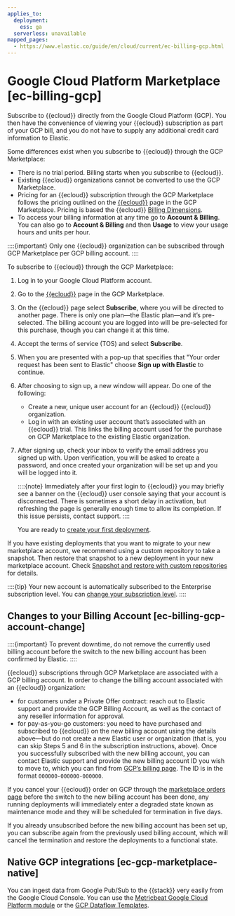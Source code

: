 ```yaml
---
applies_to:
  deployment:
    ess: ga
  serverless: unavailable
mapped_pages:
  - https://www.elastic.co/guide/en/cloud/current/ec-billing-gcp.html
---
```


# Google Cloud Platform Marketplace [ec-billing-gcp]

Subscribe to {{ecloud}} directly from the Google Cloud Platform (GCP). You then have the convenience of viewing your {{ecloud}} subscription as part of your GCP bill, and you do not have to supply any additional credit card information to Elastic.

Some differences exist when you subscribe to {{ecloud}} through the GCP Marketplace:

* There is no trial period. Billing starts when you subscribe to {{ecloud}}.
* Existing {{ecloud}} organizations cannot be converted to use the GCP Marketplace.
* Pricing for an {{ecloud}} subscription through the GCP Marketplace follows the pricing outlined on the [{{ecloud}}](https://console.cloud.google.com/marketplace/product/endpoints/elasticsearch-service.gcpmarketplace.elastic.co) page in the GCP Marketplace. Pricing is based the {{ecloud}} [Billing Dimensions](../../cloud-organization/billing/cloud-hosted-deployment-billing-dimensions.md).
* To access your billing information at any time go to **Account & Billing**. You can also go to **Account & Billing** and then **Usage** to view your usage hours and units per hour.

::::{important} 
Only one {{ecloud}} organization can be subscribed through GCP Marketplace per GCP billing account.
::::


To subscribe to {{ecloud}} through the GCP Marketplace:

1. Log in to your Google Cloud Platform account.
2. Go to the [{{ecloud}}](https://console.cloud.google.com/marketplace/product/elastic-prod/elastic-cloud) page in the GCP Marketplace.
3. On the {{ecloud}} page select **Subscribe**, where you will be directed to another page. There is only one plan—the Elastic plan—and it’s pre-selected. The billing account you are logged into will be pre-selected for this purchase, though you can change it at this time.
4. Accept the terms of service (TOS) and select **Subscribe**.
5. When you are presented with a pop-up that specifies that "Your order request has been sent to Elastic" choose **Sign up with Elastic** to continue.
6. After choosing to sign up, a new window will appear. Do one of the following:

    * Create a new, unique user account for an {{ecloud}} {{ecloud}} organization.
    * Log in with an existing user account that’s associated with an {{ecloud}} trial. This links the billing account used for the purchase on GCP Marketplace to the existing Elastic organization.

7. After signing up, check your inbox to verify the email address you signed up with. Upon verification, you will be asked to create a password, and once created your organization will be set up and you will be logged into it.

    ::::{note} 
    Immediately after your first login to {{ecloud}} you may briefly see a banner on the {{ecloud}} user console saying that your account is disconnected. There is sometimes a short delay in activation, but refreshing the page is generally enough time to allow its completion. If this issue persists, contact support.
    ::::


    You are ready to [create your first deployment](create-an-elastic-cloud-hosted-deployment.md).


If you have existing deployments that you want to migrate to your new marketplace account, we recommend using a custom repository to take a snapshot. Then restore that snapshot to a new deployment in your new marketplace account. Check [Snapshot and restore with custom repositories](../../tools/snapshot-and-restore/elastic-cloud-hosted.md) for details.

::::{tip} 
Your new account is automatically subscribed to the Enterprise subscription level. You can [change your subscription level](../../cloud-organization/billing/manage-subscription.md).
::::



## Changes to your Billing Account [ec-billing-gcp-account-change] 

::::{important} 
To prevent downtime, do not remove the currently used billing account before the switch to the new billing account has been confirmed by Elastic.
::::


{{ecloud}} subscriptions through GCP Marketplace are associated with a GCP billing account.  In order to change the billing account associated with an {{ecloud}} organization:

* for customers under a Private Offer contract: reach out to Elastic support and provide the GCP Billing Account, as well as the contact of any reseller information for approval.
* for pay-as-you-go customers: you need to have purchased and subscribed to {{ecloud}} on the new billing account using the details above—but do not create a new Elastic user or organization (that is, you can skip Steps 5 and 6 in the subscription instructions, above). Once you successfully subscribed with the new billing account, you can contact Elastic support and provide the new billing account ID you wish to move to, which you can find from [GCP’s billing page](https://console.cloud.google.com/billing). The ID is in the format `000000-000000-000000`.

If you cancel your {{ecloud}} order on GCP through the [marketplace orders page](https://console.cloud.google.com/marketplace/orders) before the switch to the new billing account has been done, any running deployments will immediately enter a degraded state known as maintenance mode and they will be scheduled for termination in five days.

If you already unsubscribed before the new billing account has been set up, you can subscribe again from the previously used billing account, which will cancel the termination and restore the deployments to a functional state.


## Native GCP integrations [ec-gcp-marketplace-native] 

You can ingest data from Google Pub/Sub to the {{stack}} very easily from the Google Cloud Console. You can use the [Metricbeat Google Cloud Platform module](../../../solutions/observability/cloud/monitor-google-cloud-platform-gcp.md) or the [GCP Dataflow Templates](../../../solutions/observability/cloud/gcp-dataflow-templates.md).

